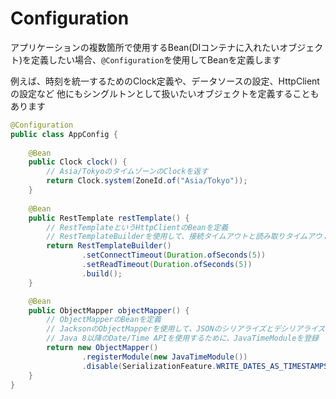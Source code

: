 # Configuration

アプリケーションの複数箇所で使用するBean(DIコンテナに入れたいオブジェクト)を定義したい場合、`@Configuration`を使用してBeanを定義します

例えば、時刻を統一するためのClock定義や、データソースの設定、HttpClientの設定など
他にもシングルトンとして扱いたいオブジェクトを定義することもあります

```java
@Configuration
public class AppConfig {
    
    @Bean
    public Clock clock() {
        // Asia/TokyoのタイムゾーンのClockを返す
        return Clock.system(ZoneId.of("Asia/Tokyo"));
    }
    
    @Bean
    public RestTemplate restTemplate() {
        // RestTemplateというHttpClientのBeanを定義
        // RestTemplateBuilderを使用して、接続タイムアウトと読み取りタイムアウトを設定
        return RestTemplateBuilder()
                .setConnectTimeout(Duration.ofSeconds(5))
                .setReadTimeout(Duration.ofSeconds(5))
                .build();
    }

    @Bean
    public ObjectMapper objectMapper() {
        // ObjectMapperのBeanを定義
        // JacksonのObjectMapperを使用して、JSONのシリアライズとデシリアライズを行う
        // Java 8以降のDate/Time APIを使用するために、JavaTimeModuleを登録
        return new ObjectMapper()
                .registerModule(new JavaTimeModule())
                .disable(SerializationFeature.WRITE_DATES_AS_TIMESTAMPS);
    }
}
```
